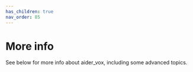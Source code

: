 ```yaml
---
has_children: true
nav_order: 85
---
```


# More info

See below for more info about aider_vox, including some advanced topics.
